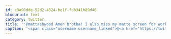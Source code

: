 ```yaml
---
id: e8a90dde-52d2-4324-be1f-fdb341b89d46
blueprint: text
category: twitter
title: "'@mattashwood Amen brotha! I also miss my matte screen for working in bright light."
caption: '<span class="username username_linked">@<a href="https://twitter.com/mattashwood" title="Matt Ashwood">mattashwood</a></span> Amen brotha! I also miss my matte screen for working in bright light.'
---
```

